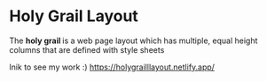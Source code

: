 # Holy Grail Layout <br/>
The <strong> holy grail </strong> is a web page layout which has multiple, equal height columns that are defined with style sheets <br/>

lnik to see my work :)  https://holygrailllayout.netlify.app/
